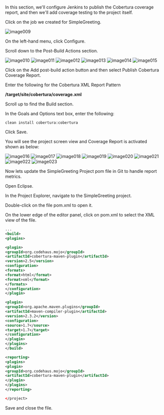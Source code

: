 In this section, we'll configure Jenkins to publish the Cobertura coverage report, and then we'll add coverage testing to the project itself.

Click on the job we created for SimpleGreeting.

![image009](https://user-images.githubusercontent.com/558905/37434290-86655aca-27b5-11e8-94d1-6a4459647b9f.jpg)

On the left-hand menu, click Configure.

Scroll down to the Post-Build Actions section.

![image010](https://user-images.githubusercontent.com/558905/37434291-86768e3a-27b5-11e8-97b5-fd4a505afbec.png)
![image011](https://user-images.githubusercontent.com/558905/37434292-868765a2-27b5-11e8-87fc-5ac2c37531f2.jpg)
![image012](https://user-images.githubusercontent.com/558905/37434293-869a4834-27b5-11e8-80c1-94b6d95896cd.png)
![image013](https://user-images.githubusercontent.com/558905/37434294-86b06b6e-27b5-11e8-86d7-a073a881e8a1.jpg)
![image014](https://user-images.githubusercontent.com/558905/37434295-86c0e2c8-27b5-11e8-946f-b2472b79f8ce.jpg)
![image015](https://user-images.githubusercontent.com/558905/37434296-86cab5aa-27b5-11e8-9361-77b5564b46af.jpg)


Click on the Add post-build action button and then select Publish Cobertura Coverage Report.

Enter the following for the Cobertura XML Report Pattern

**/target/site/cobertura/coverage.xml**

Scroll up to find the Build section.

In the Goals and Options text box, enter the following:

`clean install cobertura:cobertura`

Click Save.

You will see the project screen view and Coverage Report is activated shown as below:

![image016](https://user-images.githubusercontent.com/558905/37434297-86dbeb4a-27b5-11e8-9f25-d420080f6aa3.png)
![image017](https://user-images.githubusercontent.com/558905/37434298-86eb46c6-27b5-11e8-9a6a-6e75e013905a.jpg)
![image018](https://user-images.githubusercontent.com/558905/37434299-87070712-27b5-11e8-8366-27bbde780bfe.jpg)
![image019](https://user-images.githubusercontent.com/558905/37434300-8714aeee-27b5-11e8-9e36-bfb9389b932c.png)
![image020](https://user-images.githubusercontent.com/558905/37434301-874e62a6-27b5-11e8-8be5-b90f0652411b.jpg)
![image021](https://user-images.githubusercontent.com/558905/37434302-8763c236-27b5-11e8-8ce4-435efabbd94a.png)
![image022](https://user-images.githubusercontent.com/558905/37434303-877a83a4-27b5-11e8-8655-7cfd3422eb94.png)
![image023](https://user-images.githubusercontent.com/558905/37434304-87925236-27b5-11e8-9ef6-36d4f363a755.jpg)

Now lets update the SimpleGreeting Project pom file in Git to handle report metrics.

Open Eclipse.

In the Project Explorer, navigate to the SimpleGreeting project.

Double-click on the file pom.xml to open it.

On the lower edge of the editor panel, click on pom.xml to select the XML view of the file.

```xml
...
<build>
<plugins>

<plugin>
<groupId>org.codehaus.mojo</groupId>
<artifactId>cobertura-maven-plugin</artifactId>
<version>2.5</version>
<configuration>
<formats>
<format>html</format>
<format>xml</format>
</formats>
</configuration>
</plugin>

<plugin>
<groupId>org.apache.maven.plugins</groupId>
<artifactId>maven-compiler-plugin</artifactId>
<version>2.3.2</version>
<configuration>
<source>1.7</source>
<target>1.7</target>
</configuration>
</plugin>
</plugins>
</build>

<reporting>
<plugins>
<plugin>
<groupId>org.codehaus.mojo</groupId>
<artifactId>cobertura-maven-plugin</artifactId>
</plugin>
</plugins>
</reporting>

</project>
```

Save and close the file.
